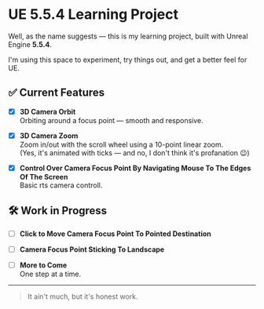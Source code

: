 # UE 5.5.4 Learning Project

Well, as the name suggests — this is my learning project, built with Unreal Engine **5.5.4**.

I'm using this space to experiment, try things out, and get a better feel for UE.

## ✅ Current Features

- [x] **3D Camera Orbit**  
  Orbiting around a focus point — smooth and responsive.

- [x] **3D Camera Zoom**  
  Zoom in/out with the scroll wheel using a 10-point linear zoom.  
  (Yes, it's animated with ticks — and no, I don't think it's profanation 😉)

- [X] **Control Over Camera Focus Point By Navigating Mouse To The Edges Of The Screen**  
  Basic rts camera controll.

## 🛠️ Work in Progress

- [ ] **Click to Move Camera Focus Point To Pointed Destination**  

- [ ] **Camera Focus Point Sticking To Landscape**  

- [ ] **More to Come**  
  One step at a time.

---

> It ain't much, but it's honest work.
